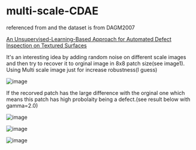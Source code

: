 # multi-scale-CDAE

referenced from  and the dataset is from DAGM2007



[An Unsupervised-Learning-Based Approach for Automated Defect Inspection on Textured Surfaces](https://ieeexplore.ieee.org/document/8281622)



It's an interesting idea by adding random noise on different scale images and then try to recover it to orginal image in 8x8 patch size(see image1).
Using Multi scale image just for increase robustness(I guess)

![image](https://github.com/ga544523/multi-scale-CDAE/blob/main/result_figure/Untitled%20Diagram.png?raw=true)


If the recorved patch has the large difference with the orginal one which means this patch has high probolaity being a defect.(see result below with gamma=2.0)


![image](https://github.com/ga544523/multi-scale-CDAE/blob/main/result_figure/result1.png?raw=true)






![image](https://github.com/ga544523/multi-scale-CDAE/blob/main/result_figure/result3.png?raw=true)






![image](https://github.com/ga544523/multi-scale-CDAE/blob/main/result_figure/result4.png?raw=true)


